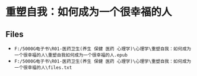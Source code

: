 # 重塑自我：如何成为一个很幸福的人

## Files

- `F:/5000G电子书\R01-医药卫生(养生 保健 医药 心理学)\心理学\重塑自我：如何成为一个很幸福的人\重塑自我如何成为一个很幸福的人.epub`
- `F:/5000G电子书\R01-医药卫生(养生 保健 医药 心理学)\心理学\重塑自我：如何成为一个很幸福的人\files.txt`
